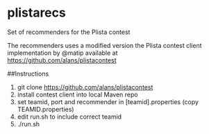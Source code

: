 plistarecs
==========

Set of recommenders for the Plista contest

The recommenders uses a modified version the Plista contest client implementation by @matip available at
https://github.com/alans/plistacontest

##Instructions
1. git clone https://github.com/alans/plistacontest
2. install contest client into local Maven repo
3. set teamid, port and recommender in [teamid].properties (copy TEAMID.properties)
4. edit run.sh to include correct teamid
5. ./run.sh
